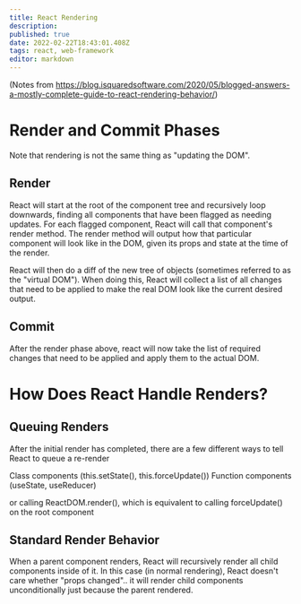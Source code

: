 ```yaml
---
title: React Rendering
description: 
published: true
date: 2022-02-22T18:43:01.408Z
tags: react, web-framework
editor: markdown
---
```


(Notes from https://blog.isquaredsoftware.com/2020/05/blogged-answers-a-mostly-complete-guide-to-react-rendering-behavior/)

# Render and Commit Phases
Note that rendering is not the same thing as "updating the DOM".
## Render
React will start at the root of the component tree and recursively loop downwards, finding all components that have been flagged as needing updates. For each flagged component, React will call that component's render method. The render method will output how that particular component will look like in the DOM, given its props and state at the time of the render.

React will then do a diff of the new tree of objects (sometimes referred to as the "virtual DOM"). When doing this, React will collect a list of all changes that need to be applied to make the real DOM look like the current desired output.
## Commit
After the render phase above, react will now take the list of required changes that need to be applied and apply them to the actual DOM.

# How Does React Handle Renders?
## Queuing Renders
After the initial render has completed, there are a few different ways to tell React to queue a re-render

Class components (this.setState(), this.forceUpdate())
Function components (useState, useReducer)

or calling ReactDOM.render(<App />), which is equivalent to calling forceUpdate() on the root component

## Standard Render Behavior
When a parent component renders, React will recursively render all child components inside of it. 
In this case (in normal rendering), React doesn't care whether "props changed".. it will render child components unconditionally just because the parent rendered.